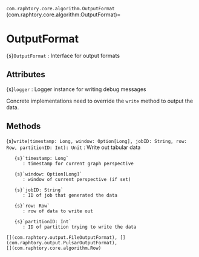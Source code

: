 `com.raphtory.core.algorithm.OutputFormat`
(com.raphtory.core.algorithm.OutputFormat)=
# OutputFormat

{s}`OutputFormat`
   : Interface for output formats

 ## Attributes

   {s}`logger`
     : Logger instance for writing debug messages

 Concrete implementations need to override the `write` method to output the data.

 ## Methods

   {s}`write(timestamp: Long, window: Option[Long], jobID: String, row: Row, partitionID: Int): Unit`
     : Write out tabular data

       {s}`timestamp: Long`
          : timestamp for current graph perspective

       {s}`window: Option[Long]`
          : window of current perspective (if set)

       {s}`jobID: String`
          : ID of job that generated the data

       {s}`row: Row`
          : row of data to write out

       {s}`partitionID: Int`
          : ID of partition trying to write the data

 ```{seealso}
 [](com.raphtory.output.FileOutputFormat), [](com.raphtory.output.PulsarOutputFormat),
 [](com.raphtory.core.algorithm.Row)
 ```